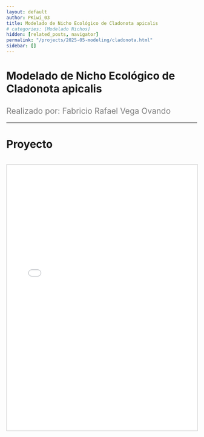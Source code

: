 ```yaml
---
layout: default
author: PKiwi_03
title: Modelado de Nicho Ecológico de Cladonota apicalis
# categories: [Modelado Nichos]
hidden: [related_posts, navigator]
permalink: "/projects/2025-05-modeling/cladonota.html"
sidebar: []
---
```


# Modelado de Nicho Ecológico de Cladonota apicalis

<h2 style="color: gray; font-weight: normal;">
Realizado por: Fabricio Rafael Vega Ovando
</h2>

---

# Proyecto
<br>

<iframe 
    src="/assets/pdf/2024-10-r/2025-06-modeling/fabricio_vega.pdf" 
    width="100%" 
    height="700" 
    style="border: 1px solid #ccc;"
></iframe>